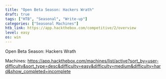 ```yaml
---
title: "Open Beta Season: Hackers Wrath"
draft: true
tags: ["HTB", "Seasonal", "Write-up"]
categories: ["Seasonal Machines"]
htb_link: https://app.hackthebox.com/competitive/2/overview
level: easy
os: win
---
```

Open Beta Season: Hackers Wrath

Machines:
https://app.hackthebox.com/machines/list/active?sort_by=user-difficulty&sort_type=desc&difficulty=easy&difficulty=medium&difficulty=hard&show_completed=incomplete